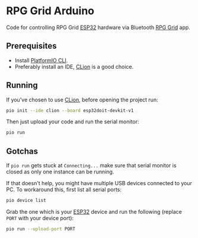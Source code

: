 # RPG Grid Arduino
Code for controlling RPG Grid [ESP32] hardware via Bluetooth [RPG Grid] app.

## Prerequisites
* Install [PlatformIO CLI].
* Preferably install an IDE, [CLion] is a good choice.

## Running
If you've chosen to use [CLion], before opening the project run:
```bash
pio init --ide clion --board esp32doit-devkit-v1
```

Then just upload your code and run the serial monitor:
```bash
pio run
```

## Gotchas
If `pio run` gets stuck at `Connecting...` make sure that serial monitor is
closed as only one instance can be running.

If that doesn't help, you might have multiple USB devices connected to your PC.
To workaround this, first list all serial ports:
```bash
pio device list
```

Grab the one which is your [ESP32] device and run the following (replace `PORT`
with your device port):
```bash
pio run --upload-port PORT
```

[PlatformIO CLI]: https://platformio.org/install/cli
[RPG Grid]: https://github.com/Edvinas01/rpg-grid
[ESP32]: https://www.espressif.com/en/products/hardware/esp32/overview
[CLion]: https://www.jetbrains.com/clion

